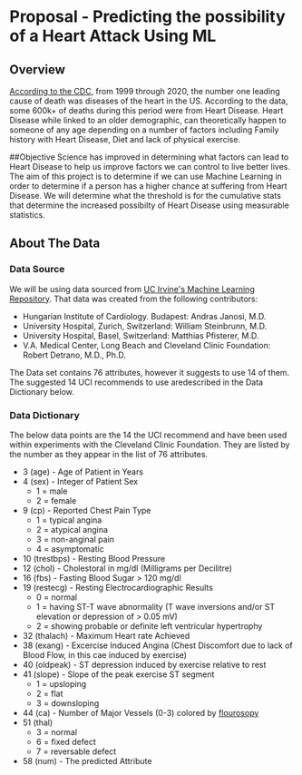 # Proposal - Predicting the possibility of a Heart Attack Using ML


## Overview 

[According to the CDC,](https://wonder.cdc.gov/controller/datarequest/D76;jsessionid=DE3EB5A7DC7D076CE0244F57CA26) from 1999 through 2020, the number one leading cause of death was diseases of the heart in the US. According to the data, some 600k+ of deaths during this period were from Heart Disease. Heart Disease while linked to an older demographic, can theoretically happen to someone of any age depending on a number of factors including Family history with Heart Disease, Diet and lack of physical exercise.

##Objective
Science has improved in determining what factors can lead to Heart Disease to help us improve factors we can control to live better lives. The aim of this project is to determine if we can use Machine Learning in order to determine if a person has a higher chance at suffering from Heart Disease. We will determine what the threshold is for the cumulative stats that determine the increased possibilty of Heart Disease using measurable statistics.


## About The Data
### Data Source
We will be using data sourced from [UC Irvine's Machine Learning Repository](https://archive.ics.uci.edu/ml/datasets/Heart+Disease). That data was created from the following contributors:

* Hungarian Institute of Cardiology. Budapest: Andras Janosi, M.D.
* University Hospital, Zurich, Switzerland: William Steinbrunn, M.D.
* University Hospital, Basel, Switzerland: Matthias Pfisterer, M.D.
* V.A. Medical Center, Long Beach and Cleveland Clinic Foundation: Robert Detrano, M.D., Ph.D.

The Data set contains 76 attributes, however it suggests to use 14 of them. The suggested 14 UCI recommends to use aredescribed in the Data Dictionary below.

### Data Dictionary
The below data points are the 14 the UCI recommend and have been used within experiments with the Cleveland Clinic Foundation. They are listed by the number as they appear in the list of 76 attributes.


* 3 (age) - Age of Patient in Years
* 4 (sex) - Integer of Patient Sex
	* 1 = male
	* 2 = female
* 9 (cp) - Reported Chest Pain Type
	* 1 = typical angina
	* 2 = atypical angina
	* 3 = non-anginal pain
	* 4 = asymptomatic 
* 10 (trestbps) - Resting Blood Pressure
* 12 (chol) - Cholestoral in mg/dl (Milligrams per Decilitre)
* 16 (fbs) - Fasting Blood Sugar > 120 mg/dl
* 19 (restecg) - Resting Electrocardiographic Results
	* 0 = normal
	* 1 = having ST-T wave abnormality (T wave inversions and/or ST elevation or depression of > 0.05 mV)
	* 2 = showing probable or definite left ventricular hypertrophy
* 32 (thalach) - Maximum Heart rate Achieved
* 38 (exang) - Excercise Induced Angina (Chest Discomfort due to lack of Blood Flow, in this cae induced by exercise)
* 40 (oldpeak) - ST depression induced by exercise relative to rest
* 41 (slope) - Slope of the peak exercise ST segment
	* 1 = upsloping
	* 2 = flat
	* 3 = downsloping
* 44 (ca) - Number of Major Vessels (0-3) colored by [flourosopy](https://www.hopkinsmedicine.org/health/treatment-tests-and-therapies/fluoroscopy-procedure#:~:text=Fluoroscopy%20is%20a%20study%20of,can%20be%20seen%20in%20detail.)
* 51 (thal)
	* 3 = normal
	* 6 = fixed defect
	* 7 = reversable defect
* 58 (num) - The predicted Attribute
